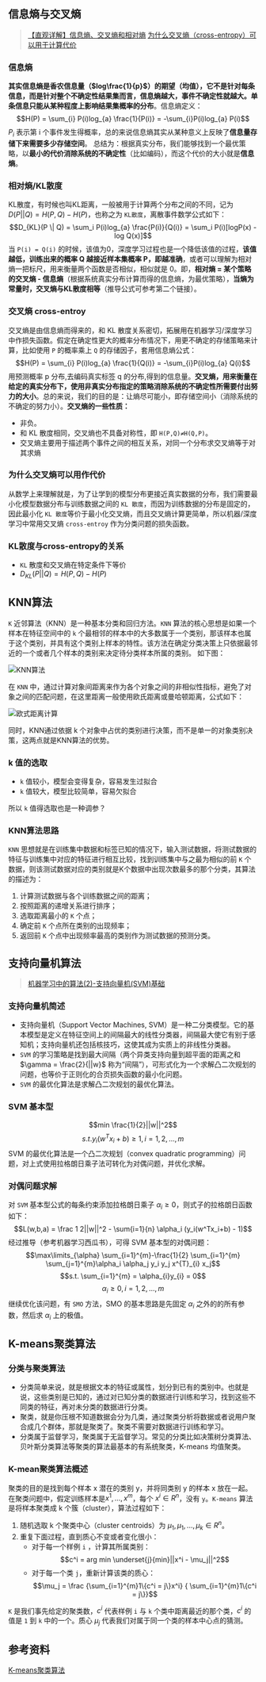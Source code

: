 ## 信息熵与交叉熵
> [【直观详解】信息熵、交叉熵和相对熵](https://charlesliuyx.github.io/2017/09/11/%E4%BB%80%E4%B9%88%E6%98%AF%E4%BF%A1%E6%81%AF%E7%86%B5%E3%80%81%E4%BA%A4%E5%8F%89%E7%86%B5%E5%92%8C%E7%9B%B8%E5%AF%B9%E7%86%B5/)
[为什么交叉熵（cross-entropy）可以用于计算代价](https://www.zhihu.com/question/65288314)

### 信息熵
**其实信息熵是香农信息量（$log\frac{1}{p}$）的期望（均值），它不是针对每条信息，而是针对整个不确定性结果集而言，信息熵越大，事件不确定性就越大。单条信息只能从某种程度上影响结果集概率的分布**。信息熵定义：
$$H(P) = \sum_{i} P(i)log_{a} \frac{1}{P(i)} = -\sum_{i}P(i)log_{a} P(i)$$
$P_{i}$ 表示第 i 个事件发生得概率，总的来说信息熵其实从某种意义上反映了**信息量存储下来需要多少存储空间**。
总结为：根据真实分布，我们能够找到一个最优策略，以**最小的代价消除系统的不确定性**（比如编码），而这个代价的大小就是**信息熵**。
### 相对熵/KL散度
KL散度，有时候也叫KL距离，一般被用于计算两个分布之间的不同，记为 $D(P||Q) = H(P,Q) - H(P)$，也称之为 `KL散度`，离散事件数学公式如下：
$$D_{KL}(P \| Q) = \sum_i P(i)log_{a} \frac{P(i)}{Q(i)} = \sum_i P(i)[logP(x) - log Q(x)]$$
当 `P(i) = Q(i)` 的时候，该值为0，深度学习过程也是一个降低该值的过程，**该值越低，训练出来的概率 Q 越接近样本集概率 P，即越准确**，或者可以理解为相对熵一把标尺，用来衡量两个函数是否相似，相似就是 0。即，**相对熵 = 某个策略的交叉熵 - 信息熵**（根据系统真实分布计算而得的信息熵，为最优策略），**当熵为常量时，交叉熵与KL散度相等**（推导公式可参考第二个链接）。
### 交叉熵 cross-entroy
交叉熵是由信息熵而得来的，和 KL 散度关系密切，拓展用在机器学习/深度学习中作损失函数。假定在确定性更大的概率分布情况下，用更不确定的存储策略来计算，比如使用 `P` 的概率乘上 `Q` 的存储因子，套用信息熵公式：
$$H(P) = \sum_{i} P(i)log_{a} \frac{1}{Q(i)} = -\sum_{i}P(i)log_{a} Q(i)$$
用预测概率 p 分布,去编码真实标签 q 的分布,得到的信息量。**交叉熵，用来衡量在给定的真实分布下，使用非真实分布指定的策略消除系统的不确定性所需要付出努力的大小**。总的来说，我们的目的是：让熵尽可能小，即存储空间小（消除系统的不确定的努力小）。**交叉熵的一些性质：**
+ 非负。
+ 和 KL 散度相同，交叉熵也不具备对称性，即 `H(P,Q)≠H(Q,P)`。
+ 交叉熵主要用于描述两个事件之间的相互关系，对同一个分布求交叉熵等于对其求熵

### 为什么交叉熵可以用作代价
从数学上来理解就是，为了让学到的模型分布更接近真实数据的分布，我们需要最小化模型数据分布与训练数据之间的 `KL 散度`，而因为训练数据的分布是固定的，因此最小化 `KL 散度`等价于最小化交叉熵，而且交叉熵计算更简单，所以机器/深度学习中常用交叉熵 `cross-entroy` 作为分类问题的损失函数。

### KL散度与cross-entropy的关系
+ `KL` 散度和交叉熵在特定条件下等价
+ $D_{KL}(P||Q) = H(P,Q) - H(P)$
## KNN算法
`K` 近邻算法（KNN）是一种基本分类和回归方法。`KNN` 算法的核心思想是如果一个样本在特征空间中的 `k` 个最相邻的样本中的大多数属于一个类别，那该样本也属于这个类别，并具有这个类别上样本的特性。该方法在确定分类决策上只依据最邻近的一个或者几个样本的类别来决定待分类样本所属的类别。 如下图：

![KNN算法](../images/KNN算法.png)

在 `KNN` 中，通过计算对象间距离来作为各个对象之间的非相似性指标，避免了对象之间的匹配问题，在这里距离一般使用欧氏距离或曼哈顿距离，公式如下：

![欧式距离计算](../images/欧式距离.png)

同时，KNN通过依据 k 个对象中占优的类别进行决策，而不是单一的对象类别决策，这两点就是KNN算法的优势。
### k 值的选取
+ `k` 值较小，模型会变得复杂，容易发生过拟合
+ `k` 值较大，模型比较简单，容易欠拟合

所以 `k` 值得选取也是一种调参？
### KNN算法思路
`KNN` 思想就是在训练集中数据和标签已知的情况下，输入测试数据，将测试数据的特征与训练集中对应的特征进行相互比较，找到训练集中与之最为相似的前 `K` 个数据，则该测试数据对应的类别就是K个数据中出现次数最多的那个分类，其算法的描述为：
1. 计算测试数据与各个训练数据之间的距离；
2. 按照距离的递增关系进行排序；
3. 选取距离最小的 `K` 个点；
4. 确定前 `K` 个点所在类别的出现频率；
5. 返回前 `K` 个点中出现频率最高的类别作为测试数据的预测分类。
## 支持向量机算法
> [机器学习中的算法(2)-支持向量机(SVM)基础](https://www.cnblogs.com/leftnoteasy/archive/2011/05/02/basic-of-svm.html)
### 支持向量机简述
+ 支持向量机（Support Vector Machines, SVM）是一种二分类模型。它的基本模型是定义在特征空间上的间隔最大的线性分类器，间隔最大使它有别于感知机；支持向量机还包括核技巧，这使其成为实质上的非线性分类器。
+ `SVM` 的学习策略是找到最大间隔（两个异类支持向量到超平面的距离之和 $\gamma = \frac{2}{||w}$ 称为“间隔”），可形式化为一个求解凸二次规划的问题，也等价于正则化的合页损失函数的最小化问题。
+ `SVM` 的最优化算法是求解凸二次规划的最优化算法。

### SVM 基本型
$$min \frac{1}{2}||w||^2$$
$$s.t. y_{i}(w^Tx_i + b) \geq 1, i = 1,2,...,m$$ 
SVM 的最优化算法是一个凸二次规划（convex quadratic programming）问题，对上式使用拉格朗日乘子法可转化为对偶问题，并优化求解。

### 对偶问题求解
对 `SVM` 基本型公式的每条约束添加拉格朗日乘子 $\alpha_i \geq 0$，则式子的拉格朗日函数如下：
$$L(w,b,a) = \frac 1 2||w||^2 - \sum{i=1}{n} \alpha_i (y_i(w^Tx_i+b) - 1)$$
经过推导（参考机器学习西瓜书），可得 SVM 基本型的对偶问题：
$$\max\limits_{\alpha} \sum_{i=1}^{m}-\frac{1}{2} \sum_{i=1}^{m} \sum_{j=1}^{m}\alpha_i \alpha_j y_i y_j x^{T}_{i} x_j$$
$$s.t. \sum_{i=1}^{m} = \alpha_{i}y_{i} = 0$$
$$\alpha_{i}\geq 0, i=1,2,...,m$$
继续优化该问题，有 `SMO` 方法，SMO 的基本思路是先固定 $\alpha_i$ 之外的的所有参数，然后求 $\alpha_i$ 上的极值。
## K-means聚类算法
### 分类与聚类算法
+ 分类简单来说，就是根据文本的特征或属性，划分到已有的类别中。也就是说，这些类别是已知的，通过对已知分类的数据进行训练和学习，找到这些不同类的特征，再对未分类的数据进行分类。
+ 聚类，就是你压根不知道数据会分为几类，通过聚类分析将数据或者说用户聚合成几个群体，那就是聚类了。聚类不需要对数据进行训练和学习。
+ 分类属于监督学习，聚类属于无监督学习。常见的分类比如决策树分类算法、贝叶斯分类算法等聚类的算法最基本的有系统聚类，K-means 均值聚类。
### K-mean聚类算法概述
聚类的目的是找到每个样本 x 潜在的类别 y，并将同类别 y 的样本 x 放在一起。在聚类问题中，假定训练样本是${x^1,...,x^m}$，每个 $x^i \in R^n$，没有 `y`。`K-means` 算法是将样本聚类成 k 个簇（cluster），算法过程如下：
1. 随机选取 k 个聚类中心（cluster centroids）为 $\mu_1, \mu_1,...,\mu_k \in R^n$。
2. 重复下面过程，直到质心不变或者变化很小：
    + 对于每一个样例 `i` ，计算其所属类别：$$c^i = arg min \underset{j}{min}||x^i - \mu_j||^2$$
    + 对于每一个类 `j`，重新计算该类的质心：$$\mu_j = \frac {\sum_{i=1}^{m}1\{c^i = j\}x^i} { \sum_{i=1}^{m}1\{c^i = j\}}$$

`K` 是我们事先给定的聚类数，$c^i$ 代表样例 `i` 与 `k` 个类中距离最近的那个类，$c^i$ 的值是 `1` 到 `k` 中的一个。质心 $\mu_j$ 代表我们对属于同一个类的样本中心点的猜测。

## 参考资料
[K-means聚类算法](https://www.cnblogs.com/jerrylead/archive/2011/04/06/2006910.html)

